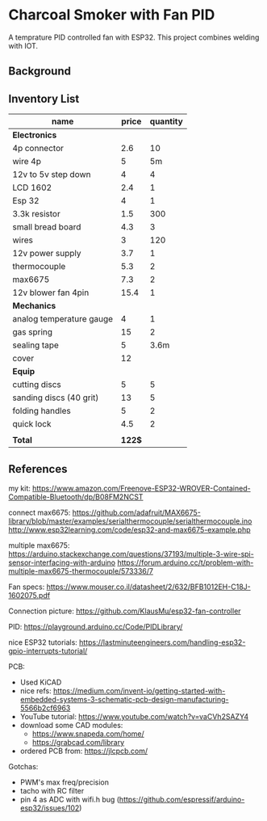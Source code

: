 # Charcoal Smoker with Fan PID
A temprature PID controlled fan with ESP32. This project combines welding with IOT.

## Background


## Inventory List

|name|price|quantity|
|----|----|---|
|**Electronics**
|4p connector|2.6|10
|wire 4p|5|5m
|12v to 5v step down|4|4
|LCD 1602|2.4|1
|Esp 32|4|1
|3.3k resistor|1.5|300
|small bread board|4.3|3
|wires|3|120
|12v power supply|3.7|1
|thermocouple|5.3|2
|max6675|7.3|2
|12v blower fan 4pin|15.4|1
|**Mechanics**
|analog temperature gauge|4|1
|gas spring|15|2
|sealing tape|5|3.6m
|cover|12|
|**Equip**
|cutting discs|5|5
|sanding discs (40 grit)|13|5
|folding handles|5|2
|quick lock|4.5|2
|||
|**Total**|**122$**|

## References
my kit:
https://www.amazon.com/Freenove-ESP32-WROVER-Contained-Compatible-Bluetooth/dp/B08FM2NCST


connect max6675:
https://github.com/adafruit/MAX6675-library/blob/master/examples/serialthermocouple/serialthermocouple.ino
http://www.esp32learning.com/code/esp32-and-max6675-example.php

multiple max6675:
https://arduino.stackexchange.com/questions/37193/multiple-3-wire-spi-sensor-interfacing-with-arduino
https://forum.arduino.cc/t/problem-with-multiple-max6675-thermocouple/573336/7

Fan specs:
https://www.mouser.co.il/datasheet/2/632/BFB1012EH-C18J-1602075.pdf

Connection picture:
https://github.com/KlausMu/esp32-fan-controller

PID:
https://playground.arduino.cc/Code/PIDLibrary/

nice ESP32 tutorials: https://lastminuteengineers.com/handling-esp32-gpio-interrupts-tutorial/

PCB:
- Used KiCAD
- nice refs: https://medium.com/invent-io/getting-started-with-embedded-systems-3-schematic-pcb-design-manufacturing-5566b2cf6963
- YouTube tutorial: https://www.youtube.com/watch?v=vaCVh2SAZY4
- download some CAD modules:
  - https://www.snapeda.com/home/
  - https://grabcad.com/library
- ordered PCB from: https://jlcpcb.com/

Gotchas:
- PWM's max freq/precision
- tacho with RC filter
- pin 4 as ADC with wifi.h bug (https://github.com/espressif/arduino-esp32/issues/102)